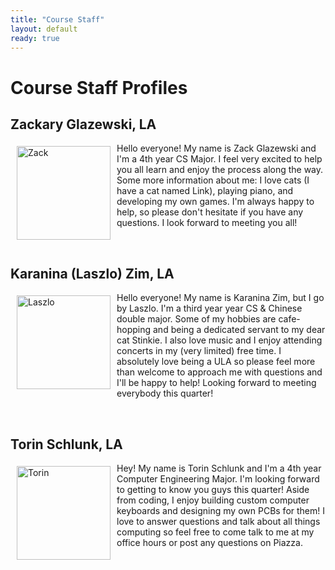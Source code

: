 ```yaml
---
title: "Course Staff"
layout: default
ready: true
---
```

# Course Staff Profiles<a name="staff"></a>


## Zackary Glazewski, LA

<img src="../staff/CS24-F23-Zackary-G.jpg" alt="Zack" width="150px" style="float: left; margin: 5px 10px 10px 10px;">

Hello everyone! My name is Zack Glazewski and I'm a 4th year CS Major. I feel very excited to help you all learn and enjoy the process along the way. Some more information about me: I love cats (I have a cat named Link), playing piano, and developing my own games. I'm always happy to help, so please don't hesitate if you have any questions. I look forward to meeting you all!


<br>

## Karanina (Laszlo) Zim, LA

<img src="../staff/CS24-F23-Laszlo-Z.jpeg" alt="Laszlo" width="150px" style="float: left; margin: 5px 10px 10px 10px;">

Hello everyone! My name is Karanina Zim, but I go by Laszlo. I'm a third year year CS & Chinese double major. Some of my hobbies are cafe-hopping and being a dedicated servant to my dear cat Stinkie. I also love music and I enjoy attending concerts in my (very limited) free time. I absolutely love being a ULA so please feel more than welcome to approach me with questions and I'll be happy to help! Looking forward to meeting everybody this quarter!

<br>

## Torin Schlunk, LA

<img src="../staff/CS24-F23-Torin-S.jpg" alt="Torin" width="150px" style="float: left; margin: 5px 10px 10px 10px;">


Hey! My name is Torin Schlunk and I'm a 4th year Computer Engineering Major. I'm looking forward to getting to know you guys this quarter! Aside from coding, I enjoy building custom computer keyboards and designing my own PCBs for them! I love to answer questions and talk about all things computing so feel free to come talk to me at my office hours or post any questions on Piazza.

